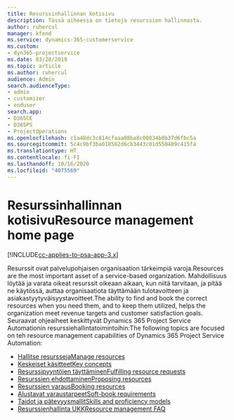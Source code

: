 ```yaml
---
title: Resurssinhallinnan kotisivu
description: Tässä aiheessa on tietoja resurssien hallinnasta.
author: ruhercul
manager: kfend
ms.service: dynamics-365-customerservice
ms.custom:
- dyn365-projectservice
ms.date: 03/28/2019
ms.topic: article
ms.author: ruhercul
audience: Admin
search.audienceType:
- admin
- customizer
- enduser
search.app:
- D365CE
- D365PS
- ProjectOperations
ms.openlocfilehash: c1a48dc3c814cfaaa08ba8c00834b0b37d6fbc5a
ms.sourcegitcommit: 5c4c9bf3ba018562d6cb3443c01d550489c415fa
ms.translationtype: HT
ms.contentlocale: fi-FI
ms.lasthandoff: 10/16/2020
ms.locfileid: "4075569"
---
```

# <a name="resource-management-home-page"></a><span data-ttu-id="e3911-103">Resurssinhallinnan kotisivu</span><span class="sxs-lookup"><span data-stu-id="e3911-103">Resource management home page</span></span>

[!INCLUDE[cc-applies-to-psa-app-3.x](../includes/cc-applies-to-psa-app-3x.md)]

<span data-ttu-id="e3911-104">Resurssit ovat palvelupohjaisen organisaation tärkeimpiä varoja.</span><span class="sxs-lookup"><span data-stu-id="e3911-104">Resources are the most important asset of a service-based organization.</span></span> <span data-ttu-id="e3911-105">Mahdollisuus löytää ja varata oikeat resurssit oikeaan aikaan, kun niitä tarvitaan, ja pitää ne käytössä, auttaa organisaatiota täyttämään tulotavoitteen ja asiakastyytyväisyystavoitteet.</span><span class="sxs-lookup"><span data-stu-id="e3911-105">The ability to find and book the correct resources when you need them, and to keep them utilized, helps the organization meet revenue targets and customer satisfaction goals.</span></span> <span data-ttu-id="e3911-106">Seuraavat ohjeaiheet keskittyvät Dynamics 365 Project Service Automationin resurssiehallintatoimintoihin:</span><span class="sxs-lookup"><span data-stu-id="e3911-106">The following topics are focused on teh resource management capabilities of Dynamics 365 Project Service Automation:</span></span>

- [<span data-ttu-id="e3911-107">Hallitse resursseja</span><span class="sxs-lookup"><span data-stu-id="e3911-107">Manage resources</span></span>](manage-resources.md)
- [<span data-ttu-id="e3911-108">Keskeiset käsitteet</span><span class="sxs-lookup"><span data-stu-id="e3911-108">Key concepts</span></span>](reports-key-concepts.md)
- [<span data-ttu-id="e3911-109">Resurssipyyntöjen täyttäminen</span><span class="sxs-lookup"><span data-stu-id="e3911-109">Fulfilling resource requests</span></span>](resource-management-fulfill-requests.md)
- [<span data-ttu-id="e3911-110">Resurssien ehdottaminen</span><span class="sxs-lookup"><span data-stu-id="e3911-110">Proposing resources</span></span>](resource-management-propose-resources.md)
- [<span data-ttu-id="e3911-111">Resurssien varaus</span><span class="sxs-lookup"><span data-stu-id="e3911-111">Booking resources</span></span>](resource-management-book-resources-scheduleboard.md)
- [<span data-ttu-id="e3911-112">Alustavat varaustarpeet</span><span class="sxs-lookup"><span data-stu-id="e3911-112">Soft-book requirements</span></span>](resource-management-softbook-requirements.md)
- [<span data-ttu-id="e3911-113">Taidot ja pätevyysmallit</span><span class="sxs-lookup"><span data-stu-id="e3911-113">Skills and proficiency models</span></span>](resource-management-skills-proficiency.md)
- [<span data-ttu-id="e3911-114">Resurssienhallinta UKK</span><span class="sxs-lookup"><span data-stu-id="e3911-114">Resource management FAQ</span></span>](resource-management-faq.md)
